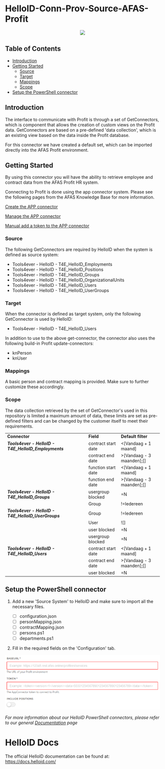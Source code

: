 # HelloID-Conn-Prov-Source-AFAS-Profit
<p align="center">
  <img src="https://user-images.githubusercontent.com/68013812/94159371-c1928f80-fe83-11ea-9582-1e4504da8282.png">
</p>

<!-- TABLE OF CONTENTS -->
## Table of Contents
* [Introduction](#introduction)
* [Getting Started](#getting-started)
  * [Source](#source)
  * [Target](#target)
  * [Mappings](#mappings)
  * [Scope](#scope)
* [Setup the PowerShell connector](#setup-the-powershell-connector)


## Introduction
The interface to communicate with Profit is through a set of GetConnectors, which is component that allows the creation of custom views on the Profit data. GetConnectors are based on a pre-defined 'data collection', which is an existing view based on the data inside the Profit database. 

For this connector we have created a default set, which can be imported directly into the AFAS Profit environment.

<!-- GETTING STARTED -->
## Getting Started

By using this connector you will have the ability to retrieve employee and contract data from the AFAS Profit HR system.

Connecting to Profit is done using the app connector system. 
Please see the following pages from the AFAS Knowledge Base for more information.

[Create the APP connector](https://help.afas.nl/help/NL/SE/App_Apps_Custom_Add.htm)

[Manage the APP connector](https://help.afas.nl/help/NL/SE/App_Apps_Custom_Maint.htm)

[Manual add a token to the APP connector](https://help.afas.nl/help/NL/SE/App_Apps_Custom_Tokens_Manual.htm)


### Source

The following GetConnectors are required by HelloID when the system is defined as source system: 

*	Tools4ever - HelloID - T4E_HelloID_Employments
*	Tools4ever - HelloID - T4E_HelloID_Positions
*	Tools4ever - HelloID - T4E_HelloID_Groups
*	Tools4ever - HelloID - T4E_HelloID_OrganizationalUnits
*	Tools4ever - HelloID - T4E_HelloID_Users
*	Tools4ever - HelloID - T4E_HelloID_UserGroups

### Target

When the connector is defined as target system, only the following GetConnector is used by HelloID:

*	Tools4ever - HelloID - T4E_HelloID_Users

In addition to use to the above get-connector, the connector also uses the following build-in Profit update-connectors:

*	knPerson
*	knUser

### Mappings
A basic person and contract mapping is provided. Make sure to further customize these accordingly.

### Scope

The data collection retrieved by the set of GetConnector's used in this repository is limited a maximum amount of data, these limits are set as pre-defined filters and can be changed by the customer itself to meet their requirements.

<table>
<tr><td><b>Connector</b></td><td><b>Field</b></td><td><b>Default filter</b></td></tr>
<tr><td><i><b>Tools4ever - HelloID - T4E_HelloID_Employments</b></i></td><td>contract start date</td><td>&lt;[Vandaag + 1 maand]</td></tr>
<tr><td>&nbsp;</td><td>contract end date</td><td>&gt;[Vandaag - 3 maanden];[]</td></tr>
<tr><td>&nbsp;</td><td>function start date</td><td>&lt;[Vandaag + 1 maand]</td></tr>
<tr><td>&nbsp;</td><td>function end date</td><td>&gt;[Vandaag - 3 maanden];[]</td></tr>
<tr><td><i><b>Tools4ever - HelloID - T4E_HelloID_Groups</b></i></td><td>usergroup blocked</td><td>=N</td></tr>
<tr><td><i><b>&nbsp;</b></i></td><td>Group</td><td>!=Iedereen</td></tr>
<tr><td><i><b>Tools4ever - HelloID - T4E_HelloID_UserGroups</b></i></td><td>Group</td><td>!=Iedereen</td></tr>
<tr><td>&nbsp;</td><td>User</td><td>![]</td></tr>
<tr><td>&nbsp;</td><td>user blocked</td><td>=N</td></tr>
<tr><td>&nbsp;</td><td>usergroup blocked</td><td>=N</td></tr>
<tr><td><i><b>Tools4ever - HelloID - T4E_HelloID_Users</b></i></td><td>contract start date</td><td>&lt;[Vandaag + 1 maand]</td></tr>
<tr><td>&nbsp;</td><td>contract end date</td><td>&gt;[Vandaag - 3 maanden];[]</td></tr>
<tr><td>&nbsp;</td><td>user blocked</td><td>=N</td></tr>
</table>


<!-- USAGE EXAMPLES -->
## Setup the PowerShell connector

1. Add a new 'Source System' to HelloID and make sure to import all the necessary files.

    - [ ] configuration.json
    - [ ] personMapping.json
    - [ ] contractMapping.json
    - [ ] persons.ps1
    - [ ] departments.ps1

2. Fill in the required fields on the 'Configuration' tab.

![image](./assets/config.png)

_For more information about our HelloID PowerShell connectors, please refer to our general [Documentation](https://docs.helloid.com/hc/en-us/articles/360012557600-Configure-a-custom-PowerShell-source-system) page_
 
# HelloID Docs
The official HelloID documentation can be found at: https://docs.helloid.com/
